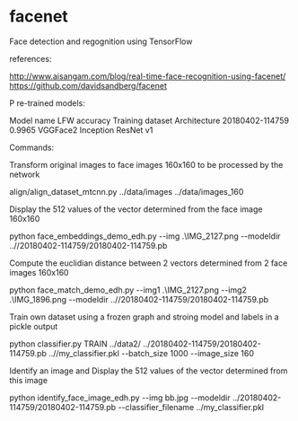 # facenet
Face detection and regognition using TensorFlow

references:

  http://www.aisangam.com/blog/real-time-face-recognition-using-facenet/
  https://github.com/davidsandberg/facenet
  
P
re-trained models:

Model name	LFW accuracy	Training dataset	Architecture
20180402-114759	0.9965	VGGFace2	Inception ResNet v1

Commands:


Transform original images to face images 160x160 to be processed by the network

  align/align_dataset_mtcnn.py ../data/images  ../data/images_160


Display the 512 values of the vector determined from the face image 160x160

  python face_embeddings_demo_edh.py --img .\IMG_2127.png --modeldir ..//20180402-114759/20180402-114759.pb


Compute the euclidian distance between 2 vectors determined from 2 face images 160x160

  python face_match_demo_edh.py --img1 .\IMG_2127.png  --img2 .\IMG_1896.png --modeldir ..//20180402-114759/20180402-114759.pb


Train own dataset using a frozen graph and stroing model and labels in a pickle output

  python classifier.py  TRAIN ../data2/ ../20180402-114759/20180402-114759.pb ..//my_classifier.pkl --batch_size 1000 --image_size 160


Identify an image and Display the 512 values of the vector determined from this image

  python identify_face_image_edh.py --img bb.jpg --modeldir ../20180402-114759/20180402-114759.pb --classifier_filename ../my_classifier.pkl
